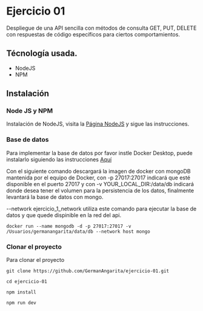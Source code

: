 # Ejercicio 01
Despliegue de una API sencilla con métodos de consulta GET, PUT, DELETE con respuestas de código específicos para ciertos comportamientos.

## Técnología usada.
- NodeJS
- NPM

## Instalación

### Node JS y NPM
Instalación de NodeJS, visita la [Página NodeJS](https://nodejs.org/es/ "NodeJS") y sigue las instrucciones.

### Base de datos
Para implementar la base de datos por favor instle Docker Desktop, puede instalarlo siguiendo las instrucciones [Aquí](https://www.docker.com/products/docker-desktop/ "Docker desktop")

Con el siguiente comando descargará la imagen de docker con mongoDB mantenida por el equipo de Docker, con -p 27017:27017 indicará que esté disponible en el puerto 27017 y con -v YOUR_LOCAL_DIR:/data/db indicará donde desea tener el volumen para la persistencia de los datos, finalmente levantará la base de datos con mongo.

--network ejercicio_1_network utiliza este comando para ejecutar la base de datos y que quede dispinible en la red del api.


``docker run --name mongodb -d -p 27017:27017 -v /Usuarios/germanangarita/data/db --network host mongo``

### Clonar el proyecto
Para clonar el proyecto

``git clone https://github.com/GermanAngarita/ejercicio-01.git``

``cd ejercicio-01``

``npm install``

``npm run dev``




